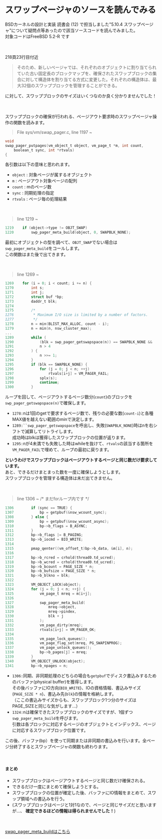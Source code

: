 # スワップページャのソースを読んでみる

BSDカーネルの設計と実装 読書会 (12) で担当しました"5.10.4 スワップページャ"について疑問点等あったので該当ソースコードを読んでみました。  
対象コードはFreeBSD 5.2-R です

　

218頁23行目付近
> そのため、新しいページャでは、それぞれのオブジェクトに割り当てられていた古い固定長のブロックマップを、確保されたスワップブロックの集合に対して構造体を割り当てる方式に変更した。それぞれの構造体は、最大32個のスワップブロックを管理することができる。

に対して、スワップブロックのサイズはいくつなのか良く分かりませんでした！

　

スワップブロックの確保が行われる、ページアウト要求時のスワップページャ操作の関数を読みます。
> File sys/vm/swap_pager.c, line 1197 ~
```C
void
swap_pager_putpages(vm_object_t object, vm_page_t *m, int count,
    boolean_t sync, int *rtvals)
{
```

各引数は以下の意味と思われます。
* `object` : 対象ページが属するオブジェクト
* `m` : ページアウト対象ページの配列
* `count` : mのページ数
* `sync` : 同期処理の指定
* `rtvals` : ページ毎の処理結果

　

> line 1219 ~
```C
1219	if (object->type != OBJT_SWAP)
1220		swp_pager_meta_build(object, 0, SWAPBLK_NONE);
```

最初にオブジェクトの型を調べて、`OBJT_SWAP`でない場合は`swp_pager_meta_build`をコールします。  
この関数はまた後で出てきます。

　

> line 1269 ~
```C
1269	for (i = 0; i < count; i += n) {
1270		int s;
1271		int j;
1272		struct buf *bp;
1273		daddr_t blk;
1274
1275		/*
1276		 * Maximum I/O size is limited by a number of factors.
1277		 */
1278		n = min(BLIST_MAX_ALLOC, count - i);
1279		n = min(n, nsw_cluster_max);
...
1289		while (
1290		    (blk = swp_pager_getswapspace(n)) == SWAPBLK_NONE &&
1291		    n > 4
1292		) {
1293			n >>= 1;
1294		}
1295		if (blk == SWAPBLK_NONE) {
1296			for (j = 0; j < n; ++j)
1297				rtvals[i+j] = VM_PAGER_FAIL;
1298			splx(s);
1299			continue;
1300		}
```

ループを回して、ページアウトするページ数分(`count`)のブロックを`swp_pager_getswapspace(n)`で確保します。
* `1278:`nは1回のgetで要求するページ数で、残りの必要な数(`count-i`)と各種MAX値を越えない範囲のminで決定します。
* `1289:``swp_pager_getswapspace`を呼出し、失敗(`SWAPBLK_NONE`)時はnを右シフトで減算してリトライします。  
成功時はblkは獲得したスワップブロックの位置が返ります。
* `1295:`nが4未満でも失敗した時はwhileを抜けて、`rtvals`の該当する箇所を`VM_PAGER_FAIL`で埋めて、ループの最初に戻ります。  

**というわけでスワップブロックはページアウトするページと同じ数だけ要求しています。**  
あと、できるだけまとまった数を一度に確保しようとします。  
スワップブロックを管理する構造体は未だ出てきません。

　

> line 1306 ~  /* まだforループ内です */
```C
1306		if (sync == TRUE) {
1307			bp = getpbuf(&nsw_wcount_sync);
1308		} else {
1309			bp = getpbuf(&nsw_wcount_async);
1310			bp->b_flags = B_ASYNC;
1311		}
1312		bp->b_flags |= B_PAGING;
1313		bp->b_iocmd = BIO_WRITE;
1314
1315		pmap_qenter((vm_offset_t)bp->b_data, &m[i], n);
1316
1317		bp->b_rcred = crhold(thread0.td_ucred);
1318		bp->b_wcred = crhold(thread0.td_ucred);
1319		bp->b_bcount = PAGE_SIZE * n;
1320		bp->b_bufsize = PAGE_SIZE * n;
1321		bp->b_blkno = blk;
1322
1323		VM_OBJECT_LOCK(object);
1324		for (j = 0; j < n; ++j) {
1325			vm_page_t mreq = m[i+j];
1326
1327			swp_pager_meta_build(
1328			    mreq->object, 
1329			    mreq->pindex,
1330			    blk + j
1331			);
1332			vm_page_dirty(mreq);
1333			rtvals[i+j] = VM_PAGER_OK;
1334
1335			vm_page_lock_queues();
1336			vm_page_flag_set(mreq, PG_SWAPINPROG);
1337			vm_page_unlock_queues();
1338			bp->b_pages[j] = mreq;
1339		}
1340		VM_OBJECT_UNLOCK(object);
1341		bp->b_npages = n;
```

* `1306:`同期、非同期処理のどちらの場合も`getpbuf`でディスク書込みするためのバッファ(physical buffer)を獲得します。  
その後バッファにIO方向(`BIO_WRITE`)、IOの資格情報、書込みサイズ(`PAGE_SIZE * n`)、書込み先(`blk`)の情報を格納します。  
（ここの書込みサイズからも、スワップブロック1つ分のサイズはPAGE_SIZEと同じな気がします...）
* `1324:`nは確保できたスワップブロックのサイズですが、1個ずつ`swp_pager_meta_build`を呼びます。  
引数は各ブロックに対応するページのオブジェクトとインデックス、ページに対応するスワップブロック位置です。

この後、バッファ(bp）を使って同期または非同期の書込みを行います。全ページ分終了するとスワップページャの関数も終わります。

　

#### まとめ
* スワップブロックはページアウトするページと同じ数だけ確保される。
* できるだけ一度にまとめて確保しようとする。
* スワップブロックの位置が確定した後、バッファにIO情報をまとめて、スワップ領域への書込みを行う。
* (スワップブロックはページと1対1なので、ページと同じサイズだと思いますが...、 **確定できるほどの情報は得られませんでした！**)

　

[swap_pager_meta_buildはこちら](https://github.com/kusabanachi/notes/blob/master/readDaemon/swap_pager_meta_build.md)

